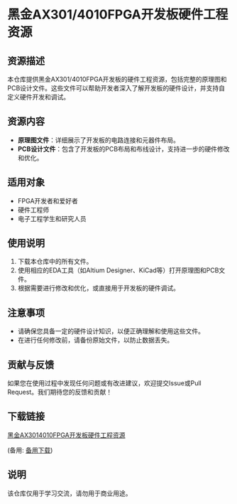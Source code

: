 # 黑金AX301/4010FPGA开发板硬件工程资源

## 资源描述

本仓库提供黑金AX301/4010FPGA开发板的硬件工程资源，包括完整的原理图和PCB设计文件。这些文件可以帮助开发者深入了解开发板的硬件设计，并支持自定义硬件开发和调试。

## 资源内容

- **原理图文件**：详细展示了开发板的电路连接和元器件布局。
- **PCB设计文件**：包含了开发板的PCB布局和布线设计，支持进一步的硬件修改和优化。

## 适用对象

- FPGA开发者和爱好者
- 硬件工程师
- 电子工程学生和研究人员

## 使用说明

1. 下载本仓库中的所有文件。
2. 使用相应的EDA工具（如Altium Designer、KiCad等）打开原理图和PCB文件。
3. 根据需要进行修改和优化，或直接用于开发板的硬件调试。

## 注意事项

- 请确保您具备一定的硬件设计知识，以便正确理解和使用这些文件。
- 在进行任何修改前，请备份原始文件，以防止数据丢失。

## 贡献与反馈

如果您在使用过程中发现任何问题或有改进建议，欢迎提交Issue或Pull Request。我们期待您的反馈和贡献！

## 下载链接
[黑金AX3014010FPGA开发板硬件工程资源](https://pan.quark.cn/s/59a18f885eb2) 

(备用: [备用下载](https://pan.baidu.com/s/13TE_svky08i1nxGU4hN1kg?pwd=1234))

## 说明

该仓库仅用于学习交流，请勿用于商业用途。
